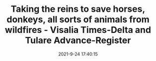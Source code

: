 ---
"title": "Taking the reins to save horses, donkeys, all sorts of animals from wildfires - Visalia Times-Delta and Tulare Advance-Register"
"date": "2021-9-24 17:40:15"
"feed_name": "GOOGLENEWSCONSTRUCTION"
"feed_website": "https://news.google.com/search?q=construction%2Bincident&hl=en-US&gl=US&ceid=US:en"
"feed_rss": "https://news.google.com/rss/search?q=construction%2Bincident&hl=en-US&gl=US&ceid=US:en"
"link": "https://www.visaliatimesdelta.com/story/news/2021/09/24/taking-the-reins-to-save-horses-donkeys-and-pigs-from-wildfires/5836748001/"
"file": "_posts/2021-1-1-148339420396d47741ccaf34d6c5ec28a509141d.md"
"accident": "0"
"drilling": "0"
"dead": "0"
"injured": "0"
"where": "unknown site"
---